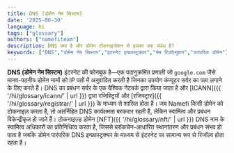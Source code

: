 ```yaml
---
title: DNS (डोमेन नेम सिस्टम)
date: '2025-06-30'
language: hi
tags: ["glossary"]
authors: ["namefiteam"]
description: DNS क्या है और डोमेन टोकनाइजेशन से इसका क्या संबंध है?
keywords: ["DNS","डोमेन नेम सिस्टम","इंटरनेट इन्फ्रास्ट्रक्चर","नेम रिज़ॉल्यूशन","पारंपरिक डोमेन"]
---
```


**DNS (डोमेन नेम सिस्टम)** इंटरनेट की फोनबुक है—एक पदानुक्रमित प्रणाली जो `google.com` जैसे मानव-पठनीय डोमेन नामों को IP पतों में अनुवादित करती है जिनका उपयोग कंप्यूटर सर्वर का पता लगाने के लिए करते हैं। DNS का प्रबंधन सर्वर के एक वैश्विक नेटवर्क द्वारा किया जाता है और [ICANN]({{ '/hi/glossary/icann/' | url }}) द्वारा रजिस्ट्रियों और [रजिस्ट्रार]({{ '/hi/glossary/registrar/' | url }}) के माध्यम से शासित होता है। जब Namefi किसी डोमेन को टोकनाइज़ करता है, तो अंतर्निहित DNS कार्यक्षमता बरकरार रहती है, लेकिन स्वामित्व और प्रबंधन विकेन्द्रीकृत हो जाते हैं। टोकनाइज़्ड डोमेन [NFT]({{ '/hi/glossary/nft/' | url }}) DNS नाम के स्वामित्व अधिकारों का प्रतिनिधित्व करता है, जिससे ब्लॉकचेन-आधारित स्थानांतरण और प्रबंधन संभव हो पाता है जबकि डोमेन पारंपरिक DNS इन्फ्रास्ट्रक्चर के माध्यम से इंटरनेट पर सामान्य रूप से रिजॉल्व होता रहता है।